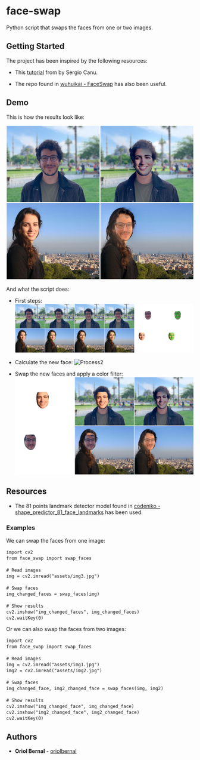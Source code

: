 # face-swap
Python script that swaps the faces from one or two images.


## Getting Started
The project has been inspired by the following resources:

* This [tutorial](https://pysource.com/2019/05/28/face-swapping-explained-in-8-steps-opencv-with-python/) from by Sergio Canu.

* The repo found in [wuhuikai - FaceSwap](https://github.com/wuhuikai/FaceSwap) has also been useful.


## Demo

This is how the results look like:

![Result](https://github.com/oriolbernal/face-swap/blob/master/results/result81.png)

And what the script does:

* First steps:
![Process](https://github.com/oriolbernal/face-swap/blob/master/results/first_steps81.png)

* Calculate the new face:
![Process2](https://github.com/oriolbernal/face-swap/blob/master/results/second_step81.gif)

* Swap the new faces and apply a color filter:
![Process3](https://github.com/oriolbernal/face-swap/blob/master/results/last_steps81.png)

## Resources

* The 81 points landmark detector model found in [codeniko - shape_predictor_81_face_landmarks](https://github.com/codeniko/shape_predictor_81_face_landmarks) has been used.

### Examples

We can swap the faces from one image:

```
import cv2
from face_swap import swap_faces

# Read images
img = cv2.imread("assets/img3.jpg")

# Swap faces
img_changed_faces = swap_faces(img)

# Show results
cv2.imshow("img_changed_faces", img_changed_faces)
cv2.waitKey(0)
```

Or we can also swap the faces from two images:
```
import cv2
from face_swap import swap_faces

# Read images
img = cv2.imread("assets/img1.jpg")
img2 = cv2.imread("assets/img2.jpg")

# Swap faces
img_changed_face, img2_changed_face = swap_faces(img, img2)

# Show results
cv2.imshow("img_changed_face", img_changed_face)
cv2.imshow("img2_changed_face", img2_changed_face)
cv2.waitKey(0)
```

## Authors

* **Oriol Bernal** - [oriolbernal](https://github.com/oriolbernal)


